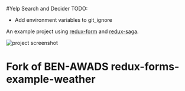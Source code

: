 #Yelp Search and Decider
TODO: 
- Add environment variables to git_ignore

An example project using [redux-form](https://github.com/erikras/redux-form) and [redux-saga](https://github.com/redux-saga/redux-saga).

![project screenshot](/screenshot.png)
# Fork of BEN-AWADS redux-forms-example-weather
